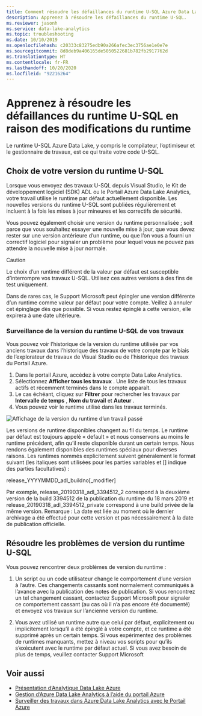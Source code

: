 ```yaml
---
title: Comment résoudre les défaillances du runtime U-SQL Azure Data Lake Analytics
description: Apprenez à résoudre les défaillances du runtime U-SQL.
ms.reviewer: jasonh
ms.service: data-lake-analytics
ms.topic: troubleshooting
ms.date: 10/10/2019
ms.openlocfilehash: c20333c83275edb90a266afec3ec3756ae1e0e7e
ms.sourcegitcommit: 8d8deb9a406165de5050522681b782fb2917762d
ms.translationtype: HT
ms.contentlocale: fr-FR
ms.lasthandoff: 10/20/2020
ms.locfileid: "92216264"
---
```

# <a name="learn-how-to-troubleshoot-u-sql-runtime-failures-due-to-runtime-changes"></a>Apprenez à résoudre les défaillances du runtime U-SQL en raison des modifications du runtime

Le runtime U-SQL Azure Data Lake, y compris le compilateur, l’optimiseur et le gestionnaire de travaux, est ce qui traite votre code U-SQL.

## <a name="choosing-your-u-sql-runtime-version"></a>Choix de votre version du runtime U-SQL

Lorsque vous envoyez des travaux U-SQL depuis Visual Studio, le Kit de développement logiciel (SDK) ADL ou le Portail Azure Data Lake Analytics, votre travail utilise le runtime par défaut actuellement disponible. Les nouvelles versions du runtime U-SQL sont publiées régulièrement et incluent à la fois les mises à jour mineures et les correctifs de sécurité.

Vous pouvez également choisir une version du runtime personnalisée ; soit parce que vous souhaitez essayer une nouvelle mise à jour, que vous devez rester sur une version antérieure d’un runtime, ou que l’on vous a fourni un correctif logiciel pour signaler un problème pour lequel vous ne pouvez pas attendre la nouvelle mise à jour normale.

> [!CAUTION]
> Le choix d’un runtime différent de la valeur par défaut est susceptible d’interrompre vos travaux U-SQL. Utilisez ces autres versions à des fins de test uniquement.

Dans de rares cas, le Support Microsoft peut épingler une version différente d’un runtime comme valeur par défaut pour votre compte. Veillez à annuler cet épinglage dès que possible. Si vous restez épinglé à cette version, elle expirera à une date ultérieure.

### <a name="monitoring-your-jobs-u-sql-runtime-version"></a>Surveillance de la version du runtime U-SQL de vos travaux

Vous pouvez voir l’historique de la version du runtime utilisée par vos anciens travaux dans l’historique des travaux de votre compte par le biais de l’explorateur de travaux de Visual Studio ou de l’historique des travaux du Portail Azure.

1. Dans le portail Azure, accédez à votre compte Data Lake Analytics.
2. Sélectionnez **Afficher tous les travaux** . Une liste de tous les travaux actifs et récemment terminés dans le compte apparaît.
3. Le cas échéant, cliquez sur **Filtrer** pour rechercher les travaux par **Intervalle de temps** , **Nom du travail** et **Auteur** .
4. Vous pouvez voir le runtime utilisé dans les travaux terminés.

![Affichage de la version du runtime d’un travail passé](./media/runtime-troubleshoot/prior-job-usql-runtime-version-.png)

Les versions de runtime disponibles changent au fil du temps. Le runtime par défaut est toujours appelé « default » et nous conservons au moins le runtime précédent, afin qu’il reste disponible durant un certain temps. Nous rendons également disponibles des runtimes spéciaux pour diverses raisons. Les runtimes nommés explicitement suivent généralement le format suivant (les italiques sont utilisées pour les parties variables et [] indique des parties facultatives) :

release_YYYYMMDD_adl_buildno[_modifier]

Par exemple, release_20190318_adl_3394512_2 correspond à la deuxième version de la build 3394512 de la publication du runtime du 18 mars 2019 et release_20190318_adl_3394512_private correspond à une build privée de la même version. Remarque : La date est liée au moment où le dernier archivage a été effectué pour cette version et pas nécessairement à la date de publication officielle.


## <a name="troubleshooting-u-sql-runtime-version-issues"></a>Résoudre les problèmes de version du runtime U-SQL

Vous pouvez rencontrer deux problèmes de version du runtime :

1. Un script ou un code utilisateur change le comportement d’une version à l’autre. Ces changements cassants sont normalement communiqués à l’avance avec la publication des notes de publication. Si vous rencontrez un tel changement cassant, contactez Support Microsoft pour signaler ce comportement cassant (au cas où il n’a pas encore été documenté) et envoyez vos travaux sur l’ancienne version du runtime.

2. Vous avez utilisé un runtime autre que celui par défaut, explicitement ou implicitement lorsqu’il a été épinglé à votre compte, et ce runtime a été supprimé après un certain temps. Si vous expérimentez des problèmes de runtimes manquants, mettez à niveau vos scripts pour qu’ils s’exécutent avec le runtime par défaut actuel. Si vous avez besoin de plus de temps, veuillez contacter Support Microsoft

## <a name="see-also"></a>Voir aussi

- [Présentation d’Analytique Data Lake Azure](data-lake-analytics-overview.md)
- [Gestion d’Azure Data Lake Analytics à l’aide du portail Azure](data-lake-analytics-manage-use-portal.md)
- [Surveiller des travaux dans Azure Data Lake Analytics avec le Portail Azure](data-lake-analytics-monitor-and-troubleshoot-jobs-tutorial.md)

